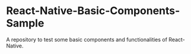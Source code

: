 # React-Native-Basic-Components-Sample
A repository to test some basic components and functionalities of React-Native.
